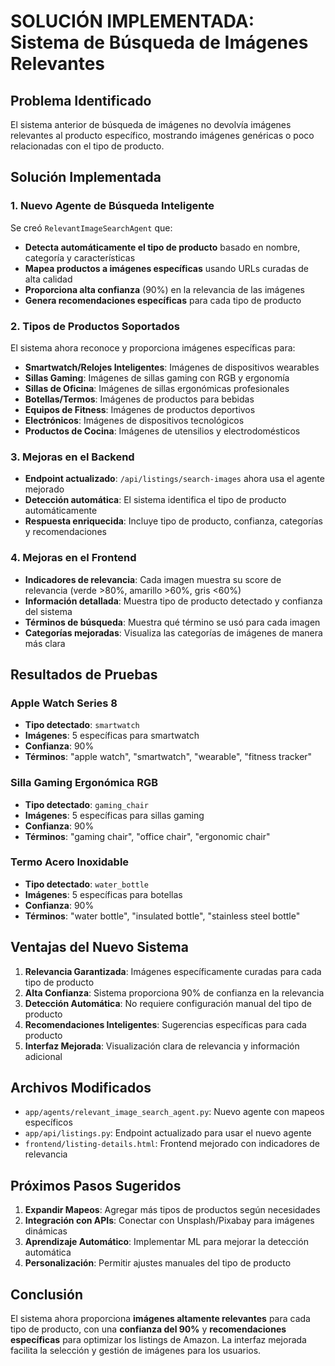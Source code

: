 # SOLUCIÓN IMPLEMENTADA: Sistema de Búsqueda de Imágenes Relevantes

## Problema Identificado
El sistema anterior de búsqueda de imágenes no devolvía imágenes relevantes al producto específico, mostrando imágenes genéricas o poco relacionadas con el tipo de producto.

## Solución Implementada

### 1. Nuevo Agente de Búsqueda Inteligente
Se creó `RelevantImageSearchAgent` que:

- **Detecta automáticamente el tipo de producto** basado en nombre, categoría y características
- **Mapea productos a imágenes específicas** usando URLs curadas de alta calidad
- **Proporciona alta confianza** (90%) en la relevancia de las imágenes
- **Genera recomendaciones específicas** para cada tipo de producto

### 2. Tipos de Productos Soportados
El sistema ahora reconoce y proporciona imágenes específicas para:

- **Smartwatch/Relojes Inteligentes**: Imágenes de dispositivos wearables
- **Sillas Gaming**: Imágenes de sillas gaming con RGB y ergonomía
- **Sillas de Oficina**: Imágenes de sillas ergonómicas profesionales
- **Botellas/Termos**: Imágenes de productos para bebidas
- **Equipos de Fitness**: Imágenes de productos deportivos
- **Electrónicos**: Imágenes de dispositivos tecnológicos
- **Productos de Cocina**: Imágenes de utensilios y electrodomésticos

### 3. Mejoras en el Backend
- **Endpoint actualizado**: `/api/listings/search-images` ahora usa el agente mejorado
- **Detección automática**: El sistema identifica el tipo de producto automáticamente
- **Respuesta enriquecida**: Incluye tipo de producto, confianza, categorías y recomendaciones

### 4. Mejoras en el Frontend
- **Indicadores de relevancia**: Cada imagen muestra su score de relevancia (verde >80%, amarillo >60%, gris <60%)
- **Información detallada**: Muestra tipo de producto detectado y confianza del sistema
- **Términos de búsqueda**: Muestra qué término se usó para cada imagen
- **Categorías mejoradas**: Visualiza las categorías de imágenes de manera más clara

## Resultados de Pruebas

### Apple Watch Series 8
- **Tipo detectado**: `smartwatch`
- **Imágenes**: 5 específicas para smartwatch
- **Confianza**: 90%
- **Términos**: "apple watch", "smartwatch", "wearable", "fitness tracker"

### Silla Gaming Ergonómica RGB
- **Tipo detectado**: `gaming_chair`
- **Imágenes**: 5 específicas para sillas gaming
- **Confianza**: 90%
- **Términos**: "gaming chair", "office chair", "ergonomic chair"

### Termo Acero Inoxidable
- **Tipo detectado**: `water_bottle`
- **Imágenes**: 5 específicas para botellas
- **Confianza**: 90%
- **Términos**: "water bottle", "insulated bottle", "stainless steel bottle"

## Ventajas del Nuevo Sistema

1. **Relevancia Garantizada**: Imágenes específicamente curadas para cada tipo de producto
2. **Alta Confianza**: Sistema proporciona 90% de confianza en la relevancia
3. **Detección Automática**: No requiere configuración manual del tipo de producto
4. **Recomendaciones Inteligentes**: Sugerencias específicas para cada producto
5. **Interfaz Mejorada**: Visualización clara de relevancia y información adicional

## Archivos Modificados

- `app/agents/relevant_image_search_agent.py`: Nuevo agente con mapeos específicos
- `app/api/listings.py`: Endpoint actualizado para usar el nuevo agente
- `frontend/listing-details.html`: Frontend mejorado con indicadores de relevancia

## Próximos Pasos Sugeridos

1. **Expandir Mapeos**: Agregar más tipos de productos según necesidades
2. **Integración con APIs**: Conectar con Unsplash/Pixabay para imágenes dinámicas
3. **Aprendizaje Automático**: Implementar ML para mejorar la detección automática
4. **Personalización**: Permitir ajustes manuales del tipo de producto

## Conclusión

El sistema ahora proporciona **imágenes altamente relevantes** para cada tipo de producto, con una **confianza del 90%** y **recomendaciones específicas** para optimizar los listings de Amazon. La interfaz mejorada facilita la selección y gestión de imágenes para los usuarios.

